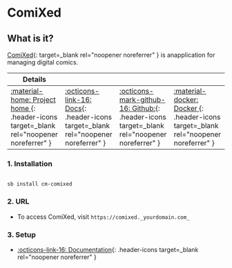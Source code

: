 # ComiXed

## What is it?

[ComiXed](https://github.com/comixed/comixed){: target=_blank rel="noopener noreferrer" } is anapplication for managing digital comics.

| Details     |             |             |             |
|-------------|-------------|-------------|-------------|
| [:material-home: Project home ](https://github.com/comixed/comixed){: .header-icons target=_blank rel="noopener noreferrer" } | [:octicons-link-16: Docs](https://github.com/comixed/comixed/wiki){: .header-icons target=_blank rel="noopener noreferrer" } | [:octicons-mark-github-16: Github:](https://github.com/comixed/comixed){: .header-icons target=_blank rel="noopener noreferrer" } | [:material-docker: Docker ](https://registry.hub.docker.com/r/comixed/comixed){: .header-icons target=_blank rel="noopener noreferrer" }|

### 1. Installation

``` shell

sb install cm-comixed

```

### 2. URL

- To access ComiXed, visit `https://comixed._yourdomain.com_`

### 3. Setup

- [:octicons-link-16: Documentation](https://github.com/comixed/comixed/wiki){: .header-icons target=_blank rel="noopener noreferrer" }

